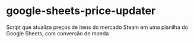 # google-sheets-price-updater
Script que atualiza preços de itens do mercado Steam em uma planilha do Google Sheets, com conversão de moeda
